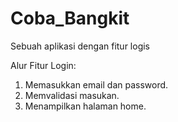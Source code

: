 # Coba_Bangkit
Sebuah aplikasi dengan fitur logis

Alur Fitur Login:
1. Memasukkan email dan password.
2. Memvalidasi masukan.
3. Menampilkan halaman home.
